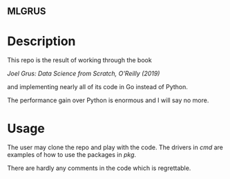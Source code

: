 ## MLGRUS

# Description

This repo is the result of working through the book 

*Joel Grus: Data Science from Scratch, O'Reilly (2019)*

and implementing nearly all of its code in Go instead of Python.

The performance gain over Python is enormous and I will say no more.

# Usage

The user may clone the repo and play with the code. The drivers in
*cmd* are examples of how to use the packages in *pkg*.

There are hardly any comments in the code which is regrettable.